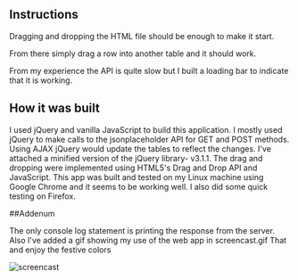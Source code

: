 ## Instructions
Dragging and dropping the HTML file should be enough to make it start.

From there simply drag a row into another table and it should work.

From my experience the API is quite slow but I built a loading bar to indicate that it is working.
## How it was built
I used jQuery and vanilla JavaScript to build this application. 
I mostly used jQuery to make calls to the jsonplaceholder API for GET and POST methods.  Using AJAX jQuery would update the tables to reflect the changes.  I've attached a minified version of the jQuery library- v3.1.1.
The drag and dropping were implemented using HTML5's Drag and Drop API and JavaScript. 
This app was built and tested on my Linux machine using Google Chrome and it seems to be working well.
I also did some quick testing on Firefox.


##Addenum

The only console log statement is printing the response from the server.
Also I've added a gif showing my use of the web app in screencast.gif
That and enjoy the festive colors

![screencast](https://cloud.githubusercontent.com/assets/5385234/23720467/c05c2484-040c-11e7-88f6-8afac4b7f751.gif)
